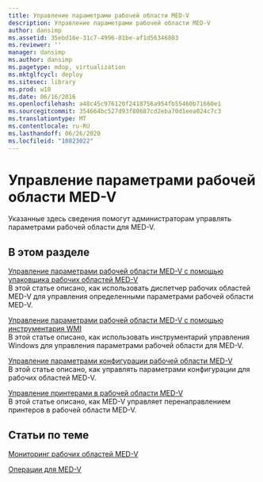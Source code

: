 ```yaml
---
title: Управление параметрами рабочей области MED-V
description: Управление параметрами рабочей области MED-V
author: dansimp
ms.assetid: 35ebd16e-31c7-4996-81be-af1d56346803
ms.reviewer: ''
manager: dansimp
ms.author: dansimp
ms.pagetype: mdop, virtualization
ms.mktglfcycl: deploy
ms.sitesec: library
ms.prod: w10
ms.date: 06/16/2016
ms.openlocfilehash: a48c45c976120f2418756a954fb55460b71660e1
ms.sourcegitcommit: 354664bc527d93f80687cd2eba70d1eea024c7c3
ms.translationtype: MT
ms.contentlocale: ru-RU
ms.lasthandoff: 06/26/2020
ms.locfileid: "10823022"
---
```

# Управление параметрами рабочей области MED-V


Указанные здесь сведения помогут администраторам управлять параметрами рабочей области для MED-V.

## В этом разделе


<a href="" id="managing-med-v-workspace-settings-by-using-the-med-v-workspace-packager"></a>[Управление параметрами рабочей области MED-V с помощью упаковщика рабочих областей MED-V](managing-med-v-workspace-settings-by-using-the-med-v-workspace-packager.md)  
В этой статье описано, как использовать диспетчер рабочих областей MED-V для управления определенными параметрами рабочей области MED-V.

<a href="" id="managing-med-v-workspace-settings-by-using-a-wmi"></a>[Управление параметрами рабочей области MED-V с помощью инструментария WMI](managing-med-v-workspace-settings-by-using-a-wmi.md)  
В этой статье описано, как использовать инструментарий управления Windows для управления параметрами рабочей области для MED-V.

<a href="" id="managing-med-v-workspace-configuration-settings"></a>[Управление параметрами конфигурации рабочей области MED-V](managing-med-v-workspace-configuration-settings.md)  
В этой статье описано, как управлять параметрами конфигурации для рабочих областей MED-V.

<a href="" id="managing-printers-on-a-med-v-workspace"></a>[Управление принтерами в рабочей области MED-V](managing-printers-on-a-med-v-workspace.md)  
В этой статье описано, как MED-V управляет перенаправлением принтеров в рабочей области MED-V.

## Статьи по теме


[Мониторинг рабочих областей MED-V](monitor-med-v-workspaces.md)

[Операции для MED-V](operations-for-med-v.md)

 

 





